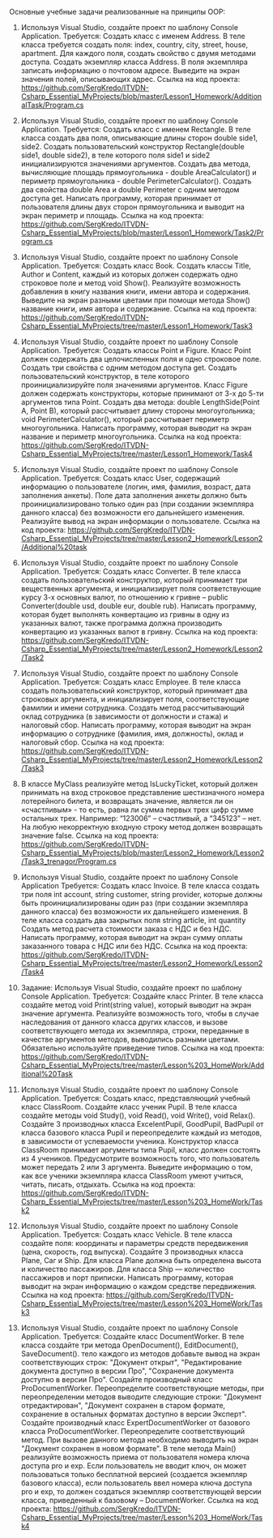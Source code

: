 Основные учебные задачи реализованные на принципы OOP:

1. Используя Visual Studio, создайте проект по шаблону Console Application.
Требуется: Создать класс с именем Address.
В теле класса требуется создать поля: index, country, city, street, house, apartment. Для каждого
поля, создать свойство с двумя методами доступа.
Создать экземпляр класса Address.
В поля экземпляра записать информацию о почтовом адресе.
Выведите на экран значения полей, описывающих адрес.
Ссылка на код проекта: https://github.com/SergKredo/ITVDN-Csharp_Essential_MyProjects/blob/master/Lesson1_Homework/AdditionalTask/Program.cs


2. Используя Visual Studio, создайте проект по шаблону Console Application.
Требуется: Создать класс с именем Rectangle.
В теле класса создать два поля, описывающие длины сторон double side1, side2.
Создать пользовательский конструктор Rectangle(double side1, double side2), в теле которого
поля side1 и side2 инициализируются значениями аргументов.
Создать два метода, вычисляющие площадь прямоугольника - double AreaCalculator() и периметр
прямоугольника - double PerimeterCalculator().
Создать два свойства double Area и double Perimeter с одним методом доступа get.
Написать программу, которая принимает от пользователя длины двух сторон прямоугольника и выводит
на экран периметр и площадь.
Ссылка на код проекта: https://github.com/SergKredo/ITVDN-Csharp_Essential_MyProjects/blob/master/Lesson1_Homework/Task2/Program.cs


3. Используя Visual Studio, создайте проект по шаблону Console Application. Требуется: Создать класс Book. Создать классы Title, Author и Content, каждый из которых должен содержать одно строковое поле и метод void Show(). Реализуйте возможность добавления в книгу названия книги, имени автора и содержания. Выведите на экран разными цветами при помощи метода Show() название книги, имя автора и содержание.
Ссылка на код проекта: https://github.com/SergKredo/ITVDN-Csharp_Essential_MyProjects/tree/master/Lesson1_Homework/Task3


4. Используя Visual Studio, создайте проект по шаблону Console Application. Требуется: Создать классы Point и Figure. Класс Point должен содержать два целочисленных поля и одно строковое поле. Создать три свойства с одним методом доступа get. Создать пользовательский конструктор, в теле которого проинициализируйте поля значениями аргументов. Класс Figure должен содержать конструкторы, которые принимают от 3-х до 5-ти аргументов типа Point. Создать два метода: double LengthSide(Point A, Point B), который рассчитывает длину стороны многоугольника; void PerimeterCalculator(), который рассчитывает периметр многоугольника. Написать программу, которая выводит на экран название и периметр многоугольника.
Ссылка на код проекта: https://github.com/SergKredo/ITVDN-Csharp_Essential_MyProjects/tree/master/Lesson1_Homework/Task4


5. Используя Visual Studio, создайте проект по шаблону Console Application.
Требуется:
Создать класс User, содержащий информацию о пользователе (логин, имя, фамилия, возраст, дата
заполнения анкеты). Поле дата заполнения анкеты должно быть проинициализировано только один раз
(при создании экземпляра данного класса) без возможности его дальнейшего изменения.
Реализуйте вывод на экран информации о пользователе.
Ссылка на код проекта: https://github.com/SergKredo/ITVDN-Csharp_Essential_MyProjects/tree/master/Lesson2_Homework/Lesson2/Additional%20task


6. Используя Visual Studio, создайте проект по шаблону Console Application. Требуется: Создать класс Converter. В теле класса создать пользовательский конструктор, который принимает три вещественных аргумента, и инициализирует поля соответствующие курсу 3-х основных валют, по отношению к гривне – public Converter(double usd, double eur, double rub). Написать программу, которая будет выполнять конвертацию из гривны в одну из указанных валют, также программа должна производить конвертацию из указанных валют в гривну.
Ссылка на код проекта: https://github.com/SergKredo/ITVDN-Csharp_Essential_MyProjects/tree/master/Lesson2_Homework/Lesson2/Task2


7. Используя Visual Studio, создайте проект по шаблону Console Application. Требуется: Создать класс Employee. В теле класса создать пользовательский конструктор, который принимает два строковых аргумента, и инициализирует поля, соответствующие фамилии и имени сотрудника. Создать метод рассчитывающий оклад сотрудника (в зависимости от должности и стажа) и налоговый сбор. Написать программу, которая выводит на экран информацию о сотруднике (фамилия, имя, должность), оклад и налоговый сбор.
Ссылка на код проекта: https://github.com/SergKredo/ITVDN-Csharp_Essential_MyProjects/tree/master/Lesson2_Homework/Lesson2/Task3


8. В классе MyClass реализуйте метод IsLuckyTicket, который должен принимать на вход строковое представление шестизначного номера лотерейного билета,
        и возвращать значение, является ли он «счастливым» - то есть, равна ли сумма первых трех цифр сумме остальных трех. Например: “123006” – счастливый,
        а “345123” – нет. На любую некорректную входную строку метод должен возвращать значение false.
 Ссылка на код проекта: https://github.com/SergKredo/ITVDN-Csharp_Essential_MyProjects/blob/master/Lesson2_Homework/Lesson2/Task3_trenagor/Program.cs
 
 
9. Используя Visual Studio, создайте проект по шаблону Console Application Требуется: Создать класс Invoice. В теле класса создать три поля int account, string customer, string provider, которые должны быть проинициализированы один раз (при создании экземпляра данного класса) без возможности их дальнейшего изменения. В теле класса создать два закрытых поля string article, int quantity Создать метод расчета стоимости заказа с НДС и без НДС. Написать программу, которая выводит на экран сумму оплаты заказанного товара с НДС или без НДС.
Ссылка на код проекта: https://github.com/SergKredo/ITVDN-Csharp_Essential_MyProjects/tree/master/Lesson2_Homework/Lesson2/Task4


10. Задание: Используя Visual Studio, создайте проект по шаблону Console Application. Требуется: Создайте класс Printer. В теле класса создайте метод void Print(string value), который выводит на экран значение аргумента. Реализуйте возможность того, чтобы в случае наследования от данного класса других классов, и вызове соответствующего метода их экземпляра, строки, переданные в качестве аргументов методов, выводились разными цветами. Обязательно используйте приведение типов.
Ссылка на код проекта: https://github.com/SergKredo/ITVDN-Csharp_Essential_MyProjects/tree/master/Lesson%203_HomeWork/Additional%20Task


11. Используя Visual Studio, создайте проект по шаблону Console Application. Требуется: Создать класс, представляющий учебный класс ClassRoom. Создайте класс ученик Pupil. В теле класса создайте методы void Study(), void Read(), void Write(), void Relax(). Создайте 3 производных класса ExcelentPupil, GoodPupil, BadPupil от класса базового класса Pupil и переопределите каждый из методов, в зависимости от успеваемости ученика. Конструктор класса ClassRoom принимает аргументы типа Pupil, класс должен состоять из 4 учеников. Предусмотрите возможность того, что пользователь может передать 2 или 3 аргумента. Выведите информацию о том, как все ученики экземпляра класса ClassRoom умеют учиться, читать, писать, отдыхать.
Ссылка на код проекта: https://github.com/SergKredo/ITVDN-Csharp_Essential_MyProjects/tree/master/Lesson%203_HomeWork/Task2


12. Используя Visual Studio, создайте проект по шаблону Console Application. Требуется: Создать класс Vehicle. В теле класса создайте поля: координаты и параметры средств передвижения (цена, скорость, год выпуска). Создайте 3 производных класса Plane, Саг и Ship. Для класса Plane должна быть определена высота и количество пассажиров. Для класса Ship — количество пассажиров и порт приписки. Написать программу, которая выводит на экран информацию о каждом средстве передвижения.
Ссылка на код проекта: https://github.com/SergKredo/ITVDN-Csharp_Essential_MyProjects/tree/master/Lesson%203_HomeWork/Task3


13. Используя Visual Studio, создайте проект по шаблону Console Application. Требуется: Создайте класс DocumentWorker. В теле класса создайте три метода OpenDocument(), EditDocument(), SaveDocument(). тело каждого из методов добавьте вывод на экран соответствующих строк: "Документ открыт", "Редактирование документа доступно в версии Про", "Сохранение документа доступно в версии Про". Создайте производный класс ProDocumentWorker. Переопределите соответствующие методы, при переопределении методов выводите следующие строки: "Документ отредактирован", "Документ сохранен в старом формате, сохранение в остальных форматах доступно в версии Эксперт". Создайте производный класс ExpertDocumentWorker от базового класса ProDocumentWorker. Переопределите соответствующий метод. При вызове данного метода необходимо выводить на экран "Документ сохранен в новом формате". В теле метода Main() реализуйте возможность приема от пользователя номера ключа доступа pro и exp. Если пользователь не вводит ключ, он может пользоваться только бесплатной версией (создается экземпляр базового класса), если пользователь ввел номера ключа доступа pro и exp, то должен создаться экземпляр соответствующей версии класса, приведенный к базовому – DocumentWorker.
Ссылка на код проекта: https://github.com/SergKredo/ITVDN-Csharp_Essential_MyProjects/tree/master/Lesson%203_HomeWork/Task4

